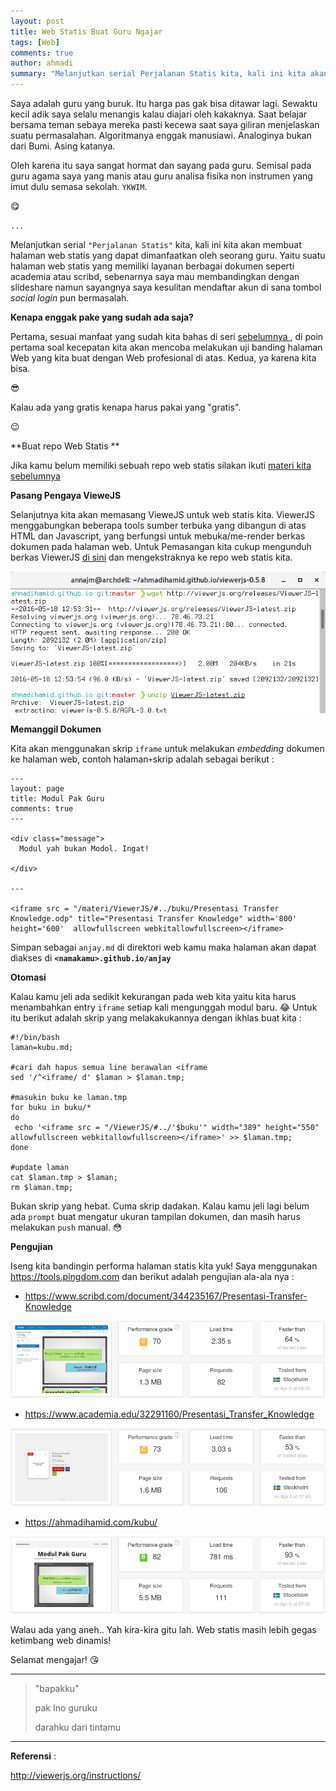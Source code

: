 ```yaml
---
layout: post
title: Web Statis Buat Guru Ngajar
tags: [Web]
comments: true
author: ahmadi
summary: "Melanjutkan serial Perjalanan Statis kita, kali ini kita akan membuat halaman web statis yang dapat dimanfaatkan oleh seorang guru. Yaitu suatu halaman web statis yang memiliki layanan berbagai dokumen seperti academia atau scribd, sebenarnya saya mau membandingkan dengan slideshare"
--- 
```


Saya adalah guru yang buruk. Itu harga pas gak bisa ditawar lagi. Sewaktu kecil adik saya selalu menangis kalau diajari oleh kakaknya. Saat belajar bersama teman sebaya mereka pasti kecewa saat saya giliran menjelaskan suatu permasalahan. Algoritmanya enggak manusiawi. Analoginya bukan dari Bumi. Asing katanya. 

Oleh karena itu saya sangat hormat dan sayang pada guru. Semisal pada guru agama saya yang manis atau guru analisa fisika non instrumen yang imut dulu semasa sekolah. `YKWIM`. 

😋

`...`

Melanjutkan serial `"Perjalanan Statis"` kita, kali ini kita akan membuat halaman web statis yang dapat dimanfaatkan oleh seorang guru. Yaitu suatu halaman web statis yang memiliki layanan berbagai dokumen seperti academia atau scribd, sebenarnya saya mau membandingkan dengan slideshare namun sayangnya saya kesulitan mendaftar akun di sana tombol *social login* pun bermasalah.

**Kenapa enggak pake yang sudah ada saja?**

Pertama, sesuai manfaat yang sudah kita bahas di seri [sebelumnya ](https://ahmadihamid.com/Perjalanan-Statis-1/)  , di poin pertama soal kecepatan kita akan mencoba melakukan uji banding halaman Web yang kita buat dengan Web profesional di atas.
Kedua, ya karena kita bisa. 

😎

Kalau ada yang gratis kenapa harus pakai yang "gratis". 

😉

**Buat repo Web Statis **

Jika kamu belum memiliki sebuah repo web statis silakan ikuti [materi kita sebelumnya ](https://ahmadihamid.com/Perjalanan-Statis-1/)  

**Pasang Pengaya VieweJS**

Selanjutnya kita akan memasang VieweJS untuk web statis kita. ViewerJS menggabungkan beberapa tools sumber terbuka yang dibangun di atas HTML dan Javascript, yang berfungsi untuk mebuka/me-render berkas dokumen pada halaman web.
Untuk Pemasangan kita cukup mengunduh berkas ViewerJS [ di sini](http://viewerjs.org/releases/ViewerJS-latest.zip)  dan mengekstraknya ke repo web statis kita. 

![](/img/ps-viwerjs.png) 

**Memanggil Dokumen**

Kita akan menggunakan skrip `iframe` untuk melakukan *embedding* dokumen ke halaman web, contoh halaman`+`skrip adalah sebagai berikut :

```shell
---
layout: page
title: Modul Pak Guru
comments: true
---

<div class="message">
  Modul yah bukan Modol. Ingat!
  
</div>

---

<iframe src = "/materi/ViewerJS/#../buku/Presentasi Transfer Knowledge.odp" title="Presentasi Transfer Knowledge" width='800' height='600'  allowfullscreen webkitallowfullscreen></iframe> 
```
Simpan sebagai `anjay.md` di direktori web kamu maka halaman akan dapat diakses di **`<namakamu>.github.io/anjay`**

**Otomasi**

Kalau kamu jeli ada sedikit kekurangan pada web kita yaitu kita harus menambahkan entry `iframe` setiap kali mengunggah modul baru.
😂
Untuk itu berikut adalah skrip yang melakakukannya dengan ikhlas buat kita :

```shell
#!/bin/bash
laman=kubu.md;

#cari dah hapus semua line berawalan <iframe
sed '/^<iframe/ d' $laman > $laman.tmp;

#masukin buku ke laman.tmp
for buku in buku/*
do
 echo '<iframe src = "/ViewerJS/#../'$buku'" width="389" height="550"  allowfullscreen webkitallowfullscreen></iframe>' >> $laman.tmp;
done

#update laman
cat $laman.tmp > $laman;
rm $laman.tmp;
```

Bukan skrip yang hebat. Cuma skrip dadakan. Kalau kamu jeli lagi belum ada `prompt` buat mengatur ukuran tampilan dokumen, dan masih harus melakukan `push` manual.
😳

**Pengujian**

Iseng kita bandingin performa halaman statis kita yuk! Saya menggunakan <https://tools.pingdom.com> dan berikut adalah pengujian ala-ala nya :

-  <https://www.scribd.com/document/344235167/Presentasi-Transfer-Knowledge>

![](/img/ps-scribd.png) 

- <https://www.academia.edu/32291160/Presentasi_Transfer_Knowledge>

![](/img/ps-academia.png) 

- <https://ahmadihamid.com/kubu/>

![](/img/ps-modol.png) 

Walau ada yang aneh.. Yah kira-kira gitu lah. Web statis masih lebih gegas ketimbang web dinamis!

Selamat mengajar!
😘

---

> "bapakku"
>
> pak Ino guruku
>
> darahku dari tintamu 

---

**Referensi** :

http://viewerjs.org/instructions/

